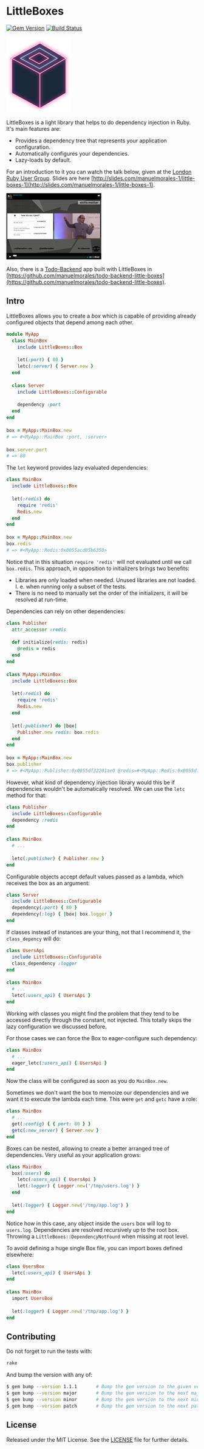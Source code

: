 # LittleBoxes

[![Gem Version](https://badge.fury.io/rb/little_boxes.svg)](http://badge.fury.io/rb/little_boxes)
[![Build Status](https://travis-ci.org/manuelmorales/little-boxes.svg?branch=master)](https://travis-ci.org/manuelmorales/little-boxes)

![LittleBoxes](assets/little-boxes-logo-xs.png "LittleBoxes")

LittleBoxes is a light library that helps to do dependency injection in Ruby.
It's main features are:

* Provides a dependency tree that represents your application configuration.
* Automatically configures your dependencies.
* Lazy-loads by default.

For an introduction to it you can watch the talk below, given at the
[London Ruby User Group](https://skillsmatter.com/skillscasts/9918-dependency-injection-with-little-boxes).
Slides are here [http://slides.com/manuelmorales-1/little-boxes-1](http://slides.com/manuelmorales-1/little-boxes-1).

[![Dependency Injection with LittleBoxes at LRUG](assets/presentation.jpg "Dependency Injection with LittleBoxes at LRUG")](https://skillsmatter.com/skillscasts/9918-dependency-injection-with-little-boxes)


Also, there is a [Todo-Backend](https://www.todobackend.com/) app built with LittleBoxes in
[https://github.com/manuelmorales/todo-backend-little-boxes](https://github.com/manuelmorales/todo-backend-little-boxes).
## Intro

LittleBoxes allows you to create a _box_ which is capable of providing already
configured objects that depend among each other.

```ruby
module MyApp
  class MainBox
    include LittleBoxes::Box

    let(:port) { 80 }
    letc(:server) { Server.new }
  end

  class Server
    include LittleBoxes::Configurable

    dependency :port
  end
end

box = MyApp::MainBox.new
# => #<MyApp::MainBox :port, :server>

box.server.port
# => 80
```

The `let` keyword provides lazy evaluated dependencies:

```ruby
class MainBox
  include LittleBoxes::Box

  let(:redis) do
    require 'redis'
    Redis.new
  end
end

box = MyApp::MainBox.new
box.redis
# => #<MyApp::Redis:0x0055acd05b6350>
```

Notice that in this situation `require 'redis'` will not evaluated until we
call `box.redis`. This approach, in opposition to initializers brings two
benefits:

* Libraries are only loaded when needed. Unused libraries are not loaded.
I. e. when running only a subset of the tests.
* There is no need to manually set the order of the initializers, it will be
resolved at run-time.

Dependencies can rely on other dependencies:

```ruby
class Publisher
  attr_accessor :redis

  def initialize(redis: redis)
    @redis = redis
  end
end

class MyApp::MainBox
  include LittleBoxes::Box

  let(:redis) do
    require 'redis'
    Redis.new
  end

  let(:publisher) do |box|
    Publisher.new redis: box.redis
  end
end

box = MyApp::MainBox.new
box.publisher
# => #<MyApp::Publisher:0x0055df32201ae0 @redis=#<MyApp::Redis:0x0055df32201b30>>
```

However, what kind of dependency injection library would this be if dependencies
wouldn't be automatically resolved. We can use the `letc` method for that:


```ruby
class Publisher
  include LittleBoxes::Configurable
  dependency :redis
end

class MainBox
  # ...

  letc(:publisher) { Publisher.new }
end
```

Configurable objects accept default values passed as a lambda, which receives
the box as an argument:

```ruby
class Server
  include LittleBoxes::Configurable
  dependency(:port) { 80 }
  dependency(:log) { |box| box.logger }
end
```


If classes instead of instances are your thing, not that I recommend it, the
`class_depency` will do:

```ruby
class UsersApi
  include LittleBoxes::Configurable
  class_dependency :logger
end

class MainBox
  # ...
  letc(:users_api) { UsersApi }
end
```

Working with classes you might find the problem that they tend to be accessed
directly through the constant, not injected. This totally skips the lazy
configuration we discussed before.

For those cases we can force the Box to eager-configure such dependency:

```ruby
class MainBox
  # ...
  eager_letc(:users_api) { UsersApi }
end
```

Now the class will be configured as soon as you do `MainBox.new`.

Sometimes we don't want the box to memoize our dependencies and we want it
to execute the lambda each time. This were `get` and `getc` have a role:


```ruby
class MainBox
  # ...
  get(:config) { { port: 80 } }
  getc(:new_server) { Server.new }
end
```

Boxes can be nested, allowing to create a better arranged tree of dependencies.
Very useful as your application grows:

```ruby
class MainBox
  box(:users) do
    letc(:users_api) { UsersApi }
    let(:logger) { Logger.new('/tmp/users.log') }
  end

  let(:logger) { Logger.new('/tmp/app.log') }
end
```

Notice how in this case, any object inside the `users` box will log to
`users.log`. Dependencies are resolved recursively up to the root box.
Throwing a `LittleBoxes::DependencyNotFound` when missing at root level.

To avoid defining a huge single Box file, you can import boxes defined elsewhere:

```ruby
class UsersBox
  letc(:users_api) { UsersApi }
end

class MainBox
  import UsersBox

  let(:logger) { Logger.new('/tmp/app.log') }
end
```


## Contributing

Do not forget to run the tests with:

```bash
rake
```

And bump the version with any of:

```bash
$ gem bump --version 1.1.1       # Bump the gem version to the given version number
$ gem bump --version major       # Bump the gem version to the next major level (e.g. 0.0.1 to 1.0.0)
$ gem bump --version minor       # Bump the gem version to the next minor level (e.g. 0.0.1 to 0.1.0)
$ gem bump --version patch       # Bump the gem version to the next patch level (e.g. 0.0.1 to 0.0.2)
```

## License

Released under the MIT License.
See the [LICENSE](LICENSE.txt) file for further details.


